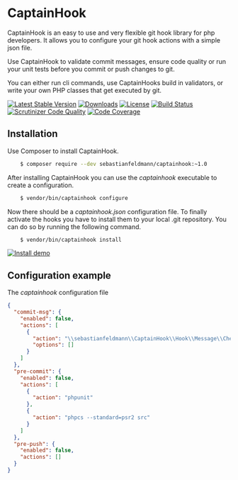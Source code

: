 # CaptainHook

CaptainHook is an easy to use and very flexible git hook library for php developers.
It allows you to configure your git hook actions with a simple json file.

Use CaptainHook to validate commit messages, ensure code quality or run your unit tests before you
commit or push changes to git.

You can either run cli commands, use CaptainHooks build in validators, or write
your own PHP classes that get executed by git.


[![Latest Stable Version](https://poser.pugx.org/sebastianfeldmann/captainhook/v/stable.svg?v=1)](https://packagist.org/packages/sebastianfeldmann/captainhook)
[![Downloads](https://img.shields.io/packagist/dt/sebastianfeldmann/captainhook.svg?v1)](https://packagist.org/packages/sebastianfeldmann/captainhook)
[![License](https://poser.pugx.org/sebastianfeldmann/captainhook/license.svg?v=1)](https://packagist.org/packages/sebastianfeldmann/captainhook)
[![Build Status](https://travis-ci.org/sebastianfeldmann/captainhook.svg?branch=master)](https://travis-ci.org/sebastianfeldmann/captainhook)
[![Scrutinizer Code Quality](https://scrutinizer-ci.com/g/sebastianfeldmann/captainhook/badges/quality-score.png?b=master&v=1)](https://scrutinizer-ci.com/g/sebastianfeldmann/captainhook/?branch=master)
[![Code Coverage](https://scrutinizer-ci.com/g/sebastianfeldmann/captainhook/badges/coverage.png?b=master&v=1)](https://scrutinizer-ci.com/g/sebastianfeldmann/captainhook/?branch=master)

## Installation

Use Composer to install CaptainHook.
```bash
    $ composer require --dev sebastianfeldmann/captainhook:~1.0
```
    
After installing CaptainHook you can use the *captainhook* executable to create a configuration.
```bash
    $ vendor/bin/captainhook configure
```

Now there should be a *captainhook.json* configuration file.
To finally activate the hooks you have to install them to your local .git repository.
You can do so by running the following command.
```bash
    $ vendor/bin/captainhook install
```

[![Install demo](http://img.youtube.com/vi/zOrzlYstIcY/0.jpg)](http://www.youtube.com/watch?v=zOrzlYstIcY)

## Configuration example

The *captainhook* configuration file
```json
{
  "commit-msg": {
    "enabled": false,
    "actions": [
      {
        "action": "\\sebastianfeldmann\\CaptainHook\\Hook\\Message\\Check\\Beams",
        "options": []
      }
    ]
  },
  "pre-commit": {
    "enabled": false,
    "actions": [
      {
        "action": "phpunit"
      },
      {
        "action": "phpcs --standard=psr2 src"
      }
    ]
  },
  "pre-push": {
    "enabled": false,
    "actions": []
  }
}
```
